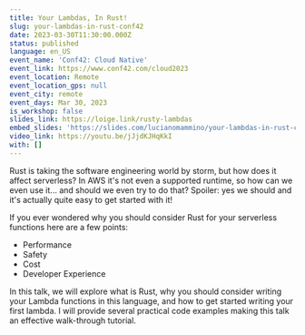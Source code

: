 ```yaml
---
title: Your Lambdas, In Rust!
slug: your-lambdas-in-rust-conf42
date: 2023-03-30T11:30:00.000Z
status: published
language: en_US
event_name: 'Conf42: Cloud Native'
event_link: https://www.conf42.com/cloud2023
event_location: Remote
event_location_gps: null
event_city: remote
event_days: Mar 30, 2023
is_workshop: false
slides_link: https://loige.link/rusty-lambdas
embed_slides: 'https://slides.com/lucianomammino/your-lambdas-in-rust-conf42-cloud-native-2023/embed'
video_link: https://youtu.be/jJjdKJHqKkI
with: []
---
```


Rust is taking the software engineering world by storm, but how does it affect serverless? In AWS it's not even a supported runtime, so how can we even use it... and should we even try to do that? Spoiler: yes we should and it's actually quite easy to get started with it!

If you ever wondered why you should consider Rust for your serverless functions here are a few points:

- Performance
- Safety
- Cost
- Developer Experience

In this talk, we will explore what is Rust, why you should consider writing your Lambda functions in this language, and how to get started writing your first lambda. I will provide several practical code examples making this talk an effective walk-through tutorial.
